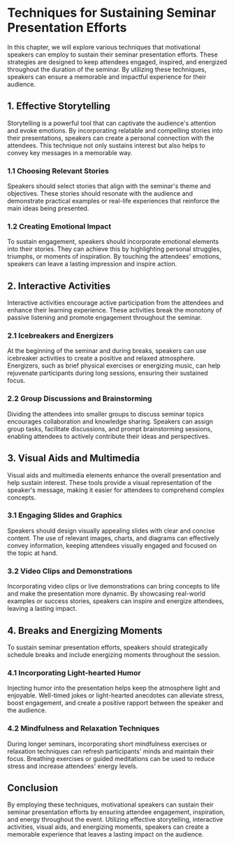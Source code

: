 Techniques for Sustaining Seminar Presentation Efforts
===============================================================

In this chapter, we will explore various techniques that motivational speakers can employ to sustain their seminar presentation efforts. These strategies are designed to keep attendees engaged, inspired, and energized throughout the duration of the seminar. By utilizing these techniques, speakers can ensure a memorable and impactful experience for their audience.

1\. Effective Storytelling
-------------------------

Storytelling is a powerful tool that can captivate the audience's attention and evoke emotions. By incorporating relatable and compelling stories into their presentations, speakers can create a personal connection with the attendees. This technique not only sustains interest but also helps to convey key messages in a memorable way.

### 1.1 Choosing Relevant Stories

Speakers should select stories that align with the seminar's theme and objectives. These stories should resonate with the audience and demonstrate practical examples or real-life experiences that reinforce the main ideas being presented.

### 1.2 Creating Emotional Impact

To sustain engagement, speakers should incorporate emotional elements into their stories. They can achieve this by highlighting personal struggles, triumphs, or moments of inspiration. By touching the attendees' emotions, speakers can leave a lasting impression and inspire action.

2\. Interactive Activities
-------------------------

Interactive activities encourage active participation from the attendees and enhance their learning experience. These activities break the monotony of passive listening and promote engagement throughout the seminar.

### 2.1 Icebreakers and Energizers

At the beginning of the seminar and during breaks, speakers can use icebreaker activities to create a positive and relaxed atmosphere. Energizers, such as brief physical exercises or energizing music, can help rejuvenate participants during long sessions, ensuring their sustained focus.

### 2.2 Group Discussions and Brainstorming

Dividing the attendees into smaller groups to discuss seminar topics encourages collaboration and knowledge sharing. Speakers can assign group tasks, facilitate discussions, and prompt brainstorming sessions, enabling attendees to actively contribute their ideas and perspectives.

3\. Visual Aids and Multimedia
-----------------------------

Visual aids and multimedia elements enhance the overall presentation and help sustain interest. These tools provide a visual representation of the speaker's message, making it easier for attendees to comprehend complex concepts.

### 3.1 Engaging Slides and Graphics

Speakers should design visually appealing slides with clear and concise content. The use of relevant images, charts, and diagrams can effectively convey information, keeping attendees visually engaged and focused on the topic at hand.

### 3.2 Video Clips and Demonstrations

Incorporating video clips or live demonstrations can bring concepts to life and make the presentation more dynamic. By showcasing real-world examples or success stories, speakers can inspire and energize attendees, leaving a lasting impact.

4\. Breaks and Energizing Moments
--------------------------------

To sustain seminar presentation efforts, speakers should strategically schedule breaks and include energizing moments throughout the session.

### 4.1 Incorporating Light-hearted Humor

Injecting humor into the presentation helps keep the atmosphere light and enjoyable. Well-timed jokes or light-hearted anecdotes can alleviate stress, boost engagement, and create a positive rapport between the speaker and the audience.

### 4.2 Mindfulness and Relaxation Techniques

During longer seminars, incorporating short mindfulness exercises or relaxation techniques can refresh participants' minds and maintain their focus. Breathing exercises or guided meditations can be used to reduce stress and increase attendees' energy levels.

Conclusion
----------

By employing these techniques, motivational speakers can sustain their seminar presentation efforts by ensuring attendee engagement, inspiration, and energy throughout the event. Utilizing effective storytelling, interactive activities, visual aids, and energizing moments, speakers can create a memorable experience that leaves a lasting impact on the audience.
